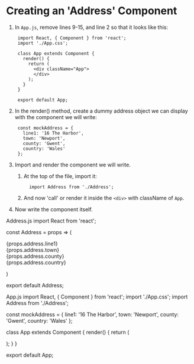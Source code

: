 # Creating an 'Address' Component

1. In `App.js`, remove lines 9-15, and line 2 so that it looks like this:

        import React, { Component } from 'react';
        import './App.css';

        class App extends Component {
          render() {
            return (
              <div className="App">
              </div>
            );
          }
        }

        export default App;

2. In the render() method, create a dummy address object we can display with the component we will write:

        const mockAddress = {
          line1: '16 The Harbor',
          town: 'Newport',
          county: 'Gwent',
          country: 'Wales'
        };

3. Import and render the component we will write.

   1. At the top of the file, import it:

            import Address from './Address';

   2. And now 'call' or render it inside the `<div>` with className of `App`.

4. Now write the component itself.


Address.js
import React from 'react';

const Address = props => (
	<p>{props.address.line1}<br/>
		{props.address.town}<br/>
		{props.address.county}<br/>
		{props.address.country}
	</p>
)

export default Address;

App.js
import React, { Component } from 'react';
import './App.css';
import Address from './Address';

const mockAddress = {
	line1: '16 The Harbor',
   	town: 'Newport',
   	county: 'Gwent',
    	country: 'Wales'
};

class App extends Component {
  render() {
    return (
      <div className="App">
      	<Address address={mockAddress}></Address>
      </div>
    );
  }
}

export default App;


